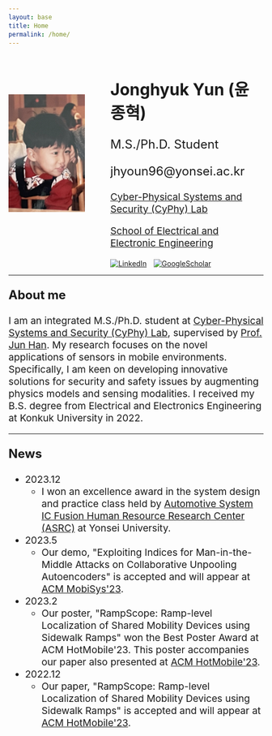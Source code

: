 ```yaml
---
layout: base
title: Home
permalink: /home/
---
```

<div style="display: flex; flex-wrap: wrap; align-items: center; justify-content: center;">
  <img src="/assets/child.png" alt="Jonghyuk Yun" style="max-width: 30%; height: auto; margin-right: 50px; margin-bottom: 30px;">
  <div style="flex: 1;">
    <h2 style="font-size: 2rem;">Jonghyuk Yun (윤종혁)</h2>
    <p style="font-size: 1.5rem;">M.S./Ph.D. Student</p>
    <p style="font-size: 1.5rem;">jhyoun96@yonsei.ac.kr</p>
    <p style="font-size: 1.2rem;"><a href="https://www.cyphy-lab.org/">Cyber-Physical Systems and Security (CyPhy) Lab</a></p>
    <p style="font-size: 1.2rem;"><a href="https://ee.yonsei.ac.kr/ee/index.do">School of Electrical and Electronic Engineering</a></p>
    
<div style="margin-top: 20px;">
    <a href="https://www.linkedin.com/in/jonghyuk-yun/" target="_blank"><img src="/assets/linkedin.svg" alt="LinkedIn" style="width: 40px; height: 40px; margin-right: 10px;"></a>
    <a href="https://scholar.google.com/citations?user=kxL5C0EAAAAJ&hl=ko" target="_blank"><img src="/assets/google_scholar.svg" alt="GoogleScholar" style="width: 40px; height: 40px; margin-right: 10px;"></a>
</div>

  </div>
</div>


<!-- Add Line -->
<hr> 

<!-- About Me -->
<p style="font-size: 1.5rem;"><strong>About me</strong></p>

<p style="font-size: 1.2rem;">I am an integrated M.S./Ph.D. student at <a href="https://www.cyphy-lab.org/">Cyber-Physical Systems and Security (CyPhy) Lab</a>, supervised by <a href="https://www.junhan.org">Prof. Jun Han</a>. My research focuses on the novel applications of sensors in mobile environments. Specifically, I am keen on developing innovative solutions for security and safety issues by augmenting physics models and sensing modalities. I received my B.S. degree from Electrical and Electronics Engineering at Konkuk University in 2022.</p>

<!-- Add Line -->
<hr> 

<!-- News -->
<p style="font-size: 1.5rem;"><strong>News</strong></p>
<ul style="font-size: 1.2rem;">
  <li>2023.12
    <ul>
      <li>I won an excellence award in the system design and practice class held by <a href="http://asrc.yonsei.ac.kr/index.php">Automotive System IC Fusion Human Resource Research Center (ASRC)</a> at Yonsei University.
      </li>
    </ul>
  </li>
  <li>2023.5
    <ul>
      <li>Our demo, "Exploiting Indices for Man-in-the-Middle Attacks on Collaborative Unpooling Autoencoders" is accepted and will appear at <a href="https://www.sigmobile.org/mobisys/2023/">ACM MobiSys'23</a>.</li>
    </ul>
  </li>
  <li>2023.2
    <ul>
      <li>Our poster, "RampScope: Ramp-level Localization of Shared Mobility Devices using Sidewalk Ramps" won the Best Poster Award at ACM HotMobile'23. This poster accompanies our paper also presented at <a href="https://www.sigmobile.org/hotmobile/2023/">ACM HotMobile'23</a>.</li>
    </ul>
  </li>
  <li>2022.12
    <ul>
      <li>Our paper, "RampScope: Ramp-level Localization of Shared Mobility Devices using Sidewalk Ramps" is accepted and will appear at <a href="https://www.sigmobile.org/hotmobile/2023/">ACM HotMobile'23</a>.</li>
    </ul>
  </li>
</ul>


<style>
@media (max-width: 768px) {
  .image-container img {
    display: block;      /* 이미지를 블록 요소로 만듦 */
    margin: auto auto;      /* 상단과 하단 마진을 0으로, 좌우 마진을 auto로 설정하여 가운데 정렬 */
    max-width: 70%;      /* 이미지의 최대 너비를 70%로 설정 */
    height: auto;        /* 이미지의 종횡비를 유지 */
  }
}
</style>


